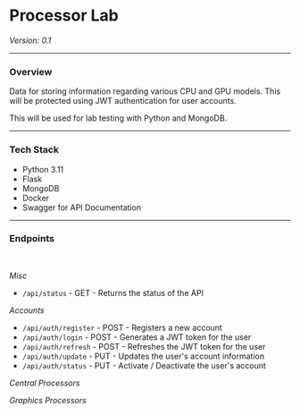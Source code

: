 Processor Lab
======

*Version: 0.1*

---

### Overview

Data for storing information regarding various CPU and GPU models. This will be protected using JWT authentication for user accounts.

This will be used for lab testing with Python and MongoDB.

---

### Tech Stack

- Python 3.11
- Flask
- MongoDB
- Docker
- Swagger for API Documentation

---

### Endpoints
<br/>

*Misc*

- ```/api/status``` - GET - Returns the status of the API

*Accounts*

- ```/api/auth/register``` - POST - Registers a new account
- ```/api/auth/login``` - POST - Generates a JWT token for the user
- ```/api/auth/refresh``` - POST - Refreshes the JWT token for the user
- ```/api/auth/update``` - PUT - Updates the user's account information
- ```/api/auth/status``` - PUT - Activate / Deactivate the user's account

*Central Processors*

*Graphics Processors*
